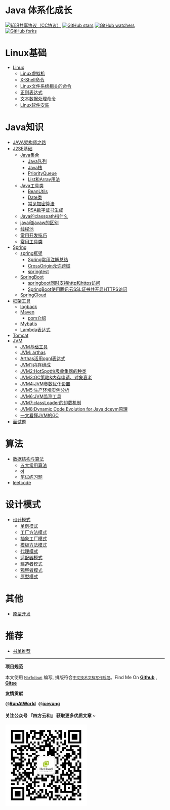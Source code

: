 # Java 体系化成长

[![知识共享协议（CC协议）](https://img.shields.io/badge/License-Creative%20Commons-DC3D24.svg)](https://creativecommons.org/licenses/by-nc-sa/4.0/deed.zh)
[![GitHub stars](https://img.shields.io/github/stars/hbulpf/JavaPrinciple.svg?label=Stars)](https://github.com/hbulpf/JavaPrinciple)
[![GitHub watchers](https://img.shields.io/github/watchers/hbulpf/JavaPrinciple.svg?label=Watchers)](https://github.com/hbulpf/JavaPrinciple/watchers)
[![GitHub forks](https://img.shields.io/github/forks/hbulpf/JavaPrinciple.svg?label=Forks)](https://github.com/hbulpf/JavaPrinciple/fork)

# Linux基础

- [Linux](knowledge/Linux/README.md)
    - [Linux虚拟机](knowledge/Linux/笔记2-Linux虚拟机.md)
    - [X-Shell命令](knowledge/Linux/笔记3-X-shell.md)
    - [Linux文件系统相关的命令](knowledge/Linux/笔记4-Linux-文件系统相关的命令.md)
    - [正则表达式](knowledge/Linux/笔记5-正则表达式.md)
    - [文本数据处理命令](knowledge/Linux/笔记6-文本数据处理命令.md)
    - [Linux软件安装](knowledge/Linux/笔记7-Linux软件安装.md)

# Java知识
- [JAVA架构师之路](knowledge/JAVA架构师之路.md)
- [J2SE基础](knowledge/j2se/README.md)
    - [Java集合](knowledge/j2se/Java集合.md)
        - [Java队列](knowledge/j2se/Java队列.md)
        - [Java栈](knowledge/j2se/Java栈.md)
        - [PriorityQueue](knowledge/j2se/PriorityQueue.md)
        - [List和Array用法](knowledge/j2se/List和Array用法.md)
    - [Java工具类](knowledge/j2se/utils/README.md)
        - [BeanUtils](knowledge/j2se/utils/BeanUtils.md)
        - [Date类](knowledge/j2se/utils/Date.md)
        - [常见加密算法](knowledge/j2se/utils/encryption.md)
        - [RSA数字证书生成](knowledge/j2se/utils/RSA数字证书生成.md)
    - [Java的classpath指什么](knowledge/j2se/Java的classpath指什么.md)
    - [java和javaw的区别](knowledge/j2se/java和javaw的区别.md)
    - [线程池](knowledge/j2se/threadpool.md)
    - [常用开发技巧](knowledge/j2se/tips.md)
    - [常用工具类](knowledge/j2se/常用工具类.md)
- [Spring](knowledge/spring/README.md)
  - [spring框架](knowledge/spring/springframework/README.md)
    - [Spring常用注解总结](knowledge/spring/springframework/Spring常用注解总结.md)
    - [CrossOrigin允许跨域](knowledge/spring/springframework/CrossOrigin允许跨域.md)
    - [springtest](knowledge/spring/springtest.md)
  - [SpringBoot](knowledge/spring/springboot/README.md)
    - [springboot同时支持http和https访问](knowledge/spring/springboot/springboot同时支持http和https访问.md)
    - [SpringBoot使用腾讯云SSL证书并开启HTTPS访问](knowledge/spring/springboot/SpringBoot使用腾讯云SSL证书并开启HTTPS访问.md)
  - [SpringCloud](knowledge/spring/springcloud/README.md)
- [框架工具](knowledge/框架工具/README.md)
    - [logback](knowledge/框架工具/logback/README.md)
    - [Maven](knowledge/框架工具/maven/mavencmd.md)
        - [pom介绍](knowledge/框架工具/maven/maven_pom.md)
    - [Mybatis](knowledge/框架工具/mybatis.md)
    - [Lambda表达式](knowledge/java8/Lambda.md)
- [Tomcat](knowledge/tomcat/tomcat.md)
- [JVM](knowledge/jvm/jvm.md)
    - [JVM基础工具](knowledge/jvm/jvmtools_1_基础工具.md)
    - [JVM: arthas](knowledge/jvm/jvmtools_2_arthas.md)
    - [Arthas活用ognl表达式](knowledge/jvm/jvmtools_3_ognl.md)
    - [JVM1:内存组成](knowledge/jvm/jvm1.md)
    - [JVM2:HotSpot垃圾收集器的种类](knowledge/jvm/jvm2.md)
    - [JVM3:GC策略&内存申请、对象衰老](knowledge/jvm/jvm3.md)
    - [JVM4:JVM参数优化设置](knowledge/jvm/jvm4.md)
    - [JVM5:生产环境实例分析](knowledge/jvm5.md)
    - [JVM6:JVM监测工具](knowledge/jvm/jvm6.md)
    - [JVM7:classLoader的卸载机制](knowledge/jvm/jvm7.md)
    - [JVM8:Dynamic Code Evolution for Java dcevm原理](knowledge/jvm/jvm8.md)
    - [一文看懂JVM的GC](knowledge/jvm/一文看懂JVM的GC.md)  
- [面试题](knowledge/面试题.md)


# 算法

- [数据结构与算法](knowledge/算法/README.md)
    - [五大常用算法](knowledge/算法/五大常用算法.md)
    - [oj](knowledge/算法/oj.md)
    - [笔试练习题](knowledge/算法/笔试练习题.md)
- [leetcode](knowledge/leetcode/README.md)


# 设计模式

- [设计模式](knowledge/设计模式/README.md)
  - [单例模式](knowledge/设计模式/singleton.md)
  - [工厂方法模式](knowledge/设计模式/factorymethod.md)
  - [抽象工厂模式](knowledge/设计模式/abstractfactory.md)
  - [模板方法模式](knowledge/设计模式/model.md)
  - [代理模式](knowledge/设计模式/proxy.md)
  - [适配器模式](knowledge/设计模式/adapter.md)
  - [建造者模式](knowledge/设计模式/builder.md)
  - [观察者模式](knowledge/设计模式/observer.md)
  - [原型模式](knowledge/设计模式/prototype.md)


# 其他

- [原型开发](knowledge/prototype.md)

  
# 推荐

- [书单推荐](BookList.md)




----------------------------------------

**项目规范**

本文使用 [`Markdown`](https://www.markdownguide.org/basic-syntax) 编写, 排版符合[`中文技术文档写作规范`](https://github.com/hbulpf/document-style-guide)。Find Me On [**Github**](https://github.com/hbulpf/JavaPrinciple) , [**Gitee**](https://gitee.com/sifangcloud/JavaPrinciple)

**友情贡献**

@[**RunAtWorld**](http://www.github.com/RunAtWorld) &nbsp;@[**iceyung**](https://github.com/iceyung) 

#### 关注公众号 『四方云和』 获取更多优质文章 ~

![sfyh_qrcode](sfyh_qrcode.jpg)
